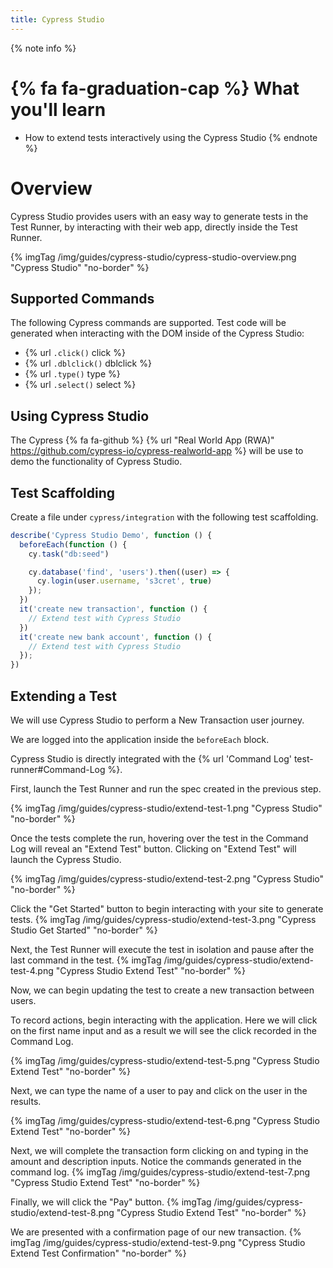 ```yaml
---
title: Cypress Studio
---
```


{% note info %}
# {% fa fa-graduation-cap %} What you'll learn

- How to extend tests interactively using the Cypress Studio
{% endnote %}

# Overview

Cypress Studio provides users with an easy way to generate tests in the Test Runner,  by interacting with their web app, directly inside the Test Runner.


{% imgTag /img/guides/cypress-studio/cypress-studio-overview.png "Cypress Studio" "no-border" %}

## Supported Commands

The following Cypress commands are supported. Test code will be generated when interacting with the DOM inside of the Cypress Studio:

- {% url `.click()` click %}
- {% url `.dblclick()` dblclick %}
- {% url `.type()` type %}
- {% url `.select()` select %}


## Using Cypress Studio

The Cypress {% fa fa-github %} {% url "Real World App (RWA)" https://github.com/cypress-io/cypress-realworld-app %} will be use to demo the functionality of Cypress Studio.

## Test Scaffolding

Create a file under `cypress/integration` with the following test scaffolding.

```js
describe('Cypress Studio Demo', function () {
  beforeEach(function () {
    cy.task("db:seed")

    cy.database('find', 'users').then((user) => {
      cy.login(user.username, 's3cret', true)
    });
  })
  it('create new transaction', function () {
    // Extend test with Cypress Studio
  })
  it('create new bank account', function () {
    // Extend test with Cypress Studio
  });
})
```

## Extending a Test

We will use Cypress Studio to perform a New Transaction user journey.

We are logged into the application inside the `beforeEach` block.

Cypress Studio is directly integrated with the {% url 'Command Log' test-runner#Command-Log %}.

First, launch the Test Runner and run the spec created in the previous step.

{% imgTag /img/guides/cypress-studio/extend-test-1.png "Cypress Studio" "no-border" %}

Once the tests complete the run, hovering over the test in the Command Log will reveal an "Extend Test" button. Clicking on "Extend Test" will launch the Cypress Studio.

{% imgTag /img/guides/cypress-studio/extend-test-2.png "Cypress Studio" "no-border" %}

Click the "Get Started" button to begin interacting with your site to generate tests.
{% imgTag /img/guides/cypress-studio/extend-test-3.png "Cypress Studio Get Started" "no-border" %}

Next, the Test Runner will execute the test in isolation and pause after the last command in the test.
{% imgTag /img/guides/cypress-studio/extend-test-4.png "Cypress Studio Extend Test" "no-border" %}

Now, we can begin updating the test to create a new transaction between users.

To record actions, begin interacting with the application.  Here we will click on the first name input and as a result we will see the click recorded in the Command Log.

{% imgTag /img/guides/cypress-studio/extend-test-5.png "Cypress Studio Extend Test" "no-border" %}

Next, we can type the name of a user to pay and click on the user in the results.

{% imgTag /img/guides/cypress-studio/extend-test-6.png "Cypress Studio Extend Test" "no-border" %}


Next, we will complete the transaction form clicking on and typing in the amount and description inputs.  Notice the commands generated in the command log.
{% imgTag /img/guides/cypress-studio/extend-test-7.png "Cypress Studio Extend Test" "no-border" %}


Finally, we will click the "Pay" button.
{% imgTag /img/guides/cypress-studio/extend-test-8.png "Cypress Studio Extend Test" "no-border" %}

We are presented with a confirmation page of our new transaction.
{% imgTag /img/guides/cypress-studio/extend-test-9.png "Cypress Studio Extend Test Confirmation" "no-border" %}